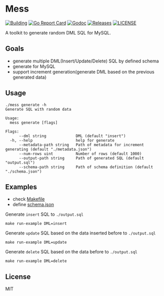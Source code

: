 Mess
====
[![Building](https://github.com/luncj/mess/workflows/Go/badge.svg?style=flat-square)](https://gitihub.com/luncj/mess/actions)
[![Go Report Card](https://goreportcard.com/badge/github.com/luncj/mess?style=flat-square)](https://goreportcard.com/report/github.com/luncj/mess)
[![Godoc](http://img.shields.io/badge/go-documentation-blue.svg?style=flat-square)](https://godoc.org/github.com/luncj/mess)
[![Releases](https://img.shields.io/github/release/luncj/mess/all.svg?style=flat-square)](https://github.com/luncj/mess/releases)
[![LICENSE](https://img.shields.io/github/license/luncj/mess.svg?style=flat-square)](https://github.com/luncj/mess/blob/master/LICENSE)

A toolkit to generate random DML SQL for MySQL.

## Goals
- generate multiple DML(Insert/Update/Delete) SQL by defined schema
- generate for MySQL
- support increment generation(generate DML based on the previous generated data)

## Usage

```shell
./mess generate -h
Generate SQL with random data

Usage:
  mess generate [flags]

Flags:
      --dml string             DML (default "insert")
  -h, --help                   help for generate
      --metadata-path string   Path of metadata for increment generating (default "./metadata.json")
      --num-rows uint          Number of rows (default 1000)
      --output-path string     Path of generated SQL (default "output.sql")
      --schema-path string     Path of schema definition (default "./schema.json")
```

## Examples

- check [Makefile](./Makefile)
- define [schema.json](./examples/schema.json)

Generate `insert` SQL to `./output.sql`
```shell
make run-example DML=insert
```

Generate `update` SQL based on the data inserted before to `./output.sql`
```shell
make run-example DML=update
```

Generate `delete` SQL based on the data before to `./output.sql`
```shell
make run-example DML=delete
```

## License
MIT
